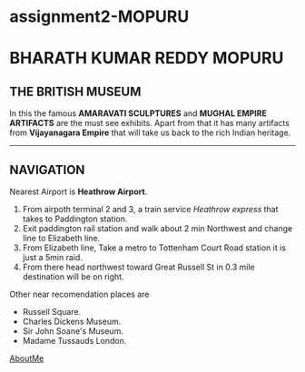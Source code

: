 # assignment2-MOPURU
# BHARATH KUMAR REDDY MOPURU

## THE BRITISH MUSEUM

In this the famous **AMARAVATI SCULPTURES** and **MUGHAL EMPIRE ARTIFACTS** are the must see exhibits. Apart from that it has many artifacts from **Vijayanagara Empire** that will take us back to the rich Indian heritage.  

---
## NAVIGATION

Nearest Airport is **Heathrow Airport**.
1. From airpoth terminal 2 and 3, a train service *Heathrow express* that takes to Paddington station.
2. Exit paddington rail station and walk about 2 min Northwest and change line to Elizabeth line.
3. From Elizabeth line, Take a metro to Tottenham Court Road station it is just  a 5min raid.
4. From there head northwest toward Great Russell St in 0.3 mile destination will be on right.

Other near recomendation places are
- Russell Square.
- Charles Dickens Museum. 
- Sir John Soane's Museum.
- Madame Tussauds London.

[AboutMe](https://github.com/BharathMopuru/assignment2-MOPURU/blob/main/AboutMe.md)





